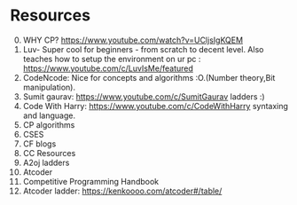 # Resources
0. WHY CP? https://www.youtube.com/watch?v=UCljsIgKQEM
1. Luv- Super cool for beginners - from scratch to decent level. Also teaches how to setup the environment on ur pc : https://www.youtube.com/c/LuvIsMe/featured
2. CodeNcode: Nice for concepts and algorithms :O.(Number theory,Bit manipulation). 
3. Sumit gaurav: https://www.youtube.com/c/SumitGaurav ladders :)
4. Code With Harry: https://www.youtube.com/c/CodeWithHarry syntaxing and language.  
5. CP algorithms
6. CSES
7. CF blogs
8. CC Resources
9. A2oj ladders
10. Atcoder 
11. Competitive Programming Handbook
12. Atcoder ladder: https://kenkoooo.com/atcoder#/table/
